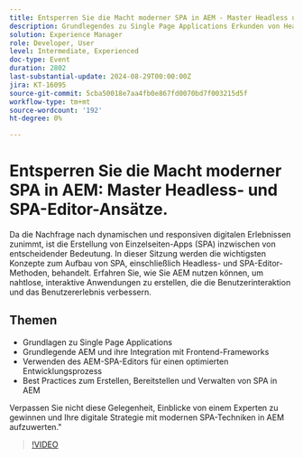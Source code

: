 ```yaml
---
title: Entsperren Sie die Macht moderner SPA in AEM - Master Headless und SPA Editor-Ansätze.
description: Grundlegendes zu Single Page Applications Erkunden von Headless-AEM und seiner Integration mit Front-End-Frameworks Nutzen des AEM-SPA-Editors für einen optimierten Entwicklungsprozess Best Practices für das Erstellen, Bereitstellen und Verwalten von SPA in AEMDon"nicht verpassen diese Gelegenheit, Einblicke von einem Experten zu erhalten und Ihre digitale Strategie mit modernen SPA-Techniken in AEM zu verbessern."
solution: Experience Manager
role: Developer, User
level: Intermediate, Experienced
doc-type: Event
duration: 2802
last-substantial-update: 2024-08-29T00:00:00Z
jira: KT-16095
source-git-commit: 5cba50018e7aa4fb0e867fd0070bd7f003215d5f
workflow-type: tm+mt
source-wordcount: '192'
ht-degree: 0%

---
```



# Entsperren Sie die Macht moderner SPA in AEM: Master Headless- und SPA-Editor-Ansätze.

Da die Nachfrage nach dynamischen und responsiven digitalen Erlebnissen zunimmt, ist die Erstellung von Einzelseiten-Apps (SPA) inzwischen von entscheidender Bedeutung. In dieser Sitzung werden die wichtigsten Konzepte zum Aufbau von SPA, einschließlich Headless- und SPA-Editor-Methoden, behandelt. Erfahren Sie, wie Sie AEM nutzen können, um nahtlose, interaktive Anwendungen zu erstellen, die die Benutzerinteraktion und das Benutzererlebnis verbessern.

## Themen

* Grundlagen zu Single Page Applications
* Grundlegende AEM und ihre Integration mit Frontend-Frameworks
* Verwenden des AEM-SPA-Editors für einen optimierten Entwicklungsprozess
* Best Practices zum Erstellen, Bereitstellen und Verwalten von SPA in AEM

Verpassen Sie nicht diese Gelegenheit, Einblicke von einem Experten zu gewinnen und Ihre digitale Strategie mit modernen SPA-Techniken in AEM aufzuwerten.&quot;

>[!VIDEO](https://video.tv.adobe.com/v/3433168/?learn=on)
